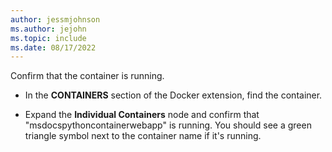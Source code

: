```yaml
---
author: jessmjohnson
ms.author: jejohn
ms.topic: include
ms.date: 08/17/2022
---
```


Confirm that the container is running.

* In the **CONTAINERS** section of the Docker extension, find the container.

* Expand the **Individual Containers** node and confirm that "msdocspythoncontainerwebapp" is running. You should see a green triangle symbol next to the container name if it's running.
